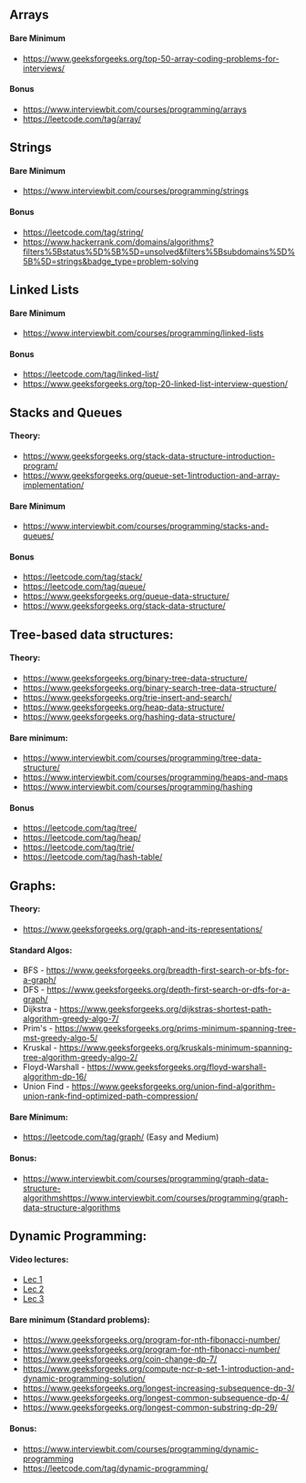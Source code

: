 

## Arrays

#### Bare Minimum
* https://www.geeksforgeeks.org/top-50-array-coding-problems-for-interviews/

#### Bonus
* https://www.interviewbit.com/courses/programming/arrays
* https://leetcode.com/tag/array/


## Strings

#### Bare Minimum
* https://www.interviewbit.com/courses/programming/strings

#### Bonus
* https://leetcode.com/tag/string/
* https://www.hackerrank.com/domains/algorithms?filters%5Bstatus%5D%5B%5D=unsolved&filters%5Bsubdomains%5D%5B%5D=strings&badge_type=problem-solving


## Linked Lists
#### Bare Minimum
* https://www.interviewbit.com/courses/programming/linked-lists

#### Bonus
* https://leetcode.com/tag/linked-list/
* https://www.geeksforgeeks.org/top-20-linked-list-interview-question/

## Stacks and Queues

#### Theory:
* https://www.geeksforgeeks.org/stack-data-structure-introduction-program/
* https://www.geeksforgeeks.org/queue-set-1introduction-and-array-implementation/

#### Bare Minimum
* https://www.interviewbit.com/courses/programming/stacks-and-queues/

#### Bonus
* https://leetcode.com/tag/stack/
* https://leetcode.com/tag/queue/
* https://www.geeksforgeeks.org/queue-data-structure/
* https://www.geeksforgeeks.org/stack-data-structure/

## Tree-based data structures:
#### Theory:
* https://www.geeksforgeeks.org/binary-tree-data-structure/
* https://www.geeksforgeeks.org/binary-search-tree-data-structure/
* https://www.geeksforgeeks.org/trie-insert-and-search/
* https://www.geeksforgeeks.org/heap-data-structure/
* https://www.geeksforgeeks.org/hashing-data-structure/

#### Bare minimum:
* https://www.interviewbit.com/courses/programming/tree-data-structure/
* https://www.interviewbit.com/courses/programming/heaps-and-maps
* https://www.interviewbit.com/courses/programming/hashing

#### Bonus
* https://leetcode.com/tag/tree/
* https://leetcode.com/tag/heap/
* https://leetcode.com/tag/trie/
* https://leetcode.com/tag/hash-table/


## Graphs:
#### Theory:
* https://www.geeksforgeeks.org/graph-and-its-representations/

#### Standard Algos:
* BFS - https://www.geeksforgeeks.org/breadth-first-search-or-bfs-for-a-graph/
* DFS - https://www.geeksforgeeks.org/depth-first-search-or-dfs-for-a-graph/
* Dijkstra - https://www.geeksforgeeks.org/dijkstras-shortest-path-algorithm-greedy-algo-7/
* Prim's - https://www.geeksforgeeks.org/prims-minimum-spanning-tree-mst-greedy-algo-5/
* Kruskal - https://www.geeksforgeeks.org/kruskals-minimum-spanning-tree-algorithm-greedy-algo-2/
* Floyd-Warshall - https://www.geeksforgeeks.org/floyd-warshall-algorithm-dp-16/
* Union Find - https://www.geeksforgeeks.org/union-find-algorithm-union-rank-find-optimized-path-compression/


#### Bare Minimum:
* https://leetcode.com/tag/graph/ (Easy and Medium)

#### Bonus:
* https://www.interviewbit.com/courses/programming/graph-data-structure-algorithmshttps://www.interviewbit.com/courses/programming/graph-data-structure-algorithms


## Dynamic Programming:
#### Video lectures:
* [Lec 1](https://www.youtube.com/watch?v=OQ5jsbhAv_M&list=PLcDimPvbmfT8qAxD6JH_kmXiQwTNcoK78&index=1&t=0s&ab_channel=MITOpenCourseWare) 
* [Lec 2](https://www.youtube.com/watch?v=ENyox7kNKeY&list=PLcDimPvbmfT8qAxD6JH_kmXiQwTNcoK78&index=3&ab_channel=MITOpenCourseWare)
* [Lec 3](https://www.youtube.com/watch?v=ocZMDMZwhCY&list=PLcDimPvbmfT8qAxD6JH_kmXiQwTNcoK78&index=3&t=0s)

#### Bare minimum (Standard problems):
* https://www.geeksforgeeks.org/program-for-nth-fibonacci-number/
* https://www.geeksforgeeks.org/program-for-nth-fibonacci-number/
* https://www.geeksforgeeks.org/coin-change-dp-7/
* https://www.geeksforgeeks.org/compute-ncr-p-set-1-introduction-and-dynamic-programming-solution/
* https://www.geeksforgeeks.org/longest-increasing-subsequence-dp-3/
* https://www.geeksforgeeks.org/longest-common-subsequence-dp-4/
* https://www.geeksforgeeks.org/longest-common-substring-dp-29/


#### Bonus:
* https://www.interviewbit.com/courses/programming/dynamic-programming
* https://leetcode.com/tag/dynamic-programming/

